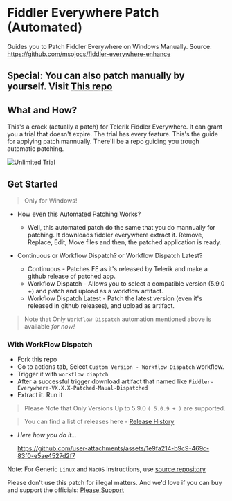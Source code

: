# Fiddler Everywhere Patch (Automated)
Guides you to Patch Fiddler Everywhere on Windows Manually. Source: https://github.com/msojocs/fiddler-everywhere-enhance

## Special: You can also patch manually by yourself. Visit [This repo](https://github.com/sipsuru/fiddler-everywhere-patch-manual)

## What and How?
This's a crack (actually a patch) for Telerik Fiddler Everywhere. It can grant you a trial that doesn't expire. The trial has every feature. 
This's the guide for applying patch mannually. There'll be a repo guiding you trough automatic patching.

![Unlimited Trial](https://github.com/user-attachments/assets/e9c83778-27fa-456a-96e6-07bb0cd7f4ad)

## Get Started

 > Only for Windows!

 * How even this Automated Patching Works?
   - Well, this automated patch do the same that you do mannually for patching. It downloads fiddler everywhere extract it. Remove, Replace, Edit, Move files and then, the patched application is ready.

 * Continuous or Workflow Dispatch? or Workflow Dispatch Latest?
   - Continuous - Patches FE as it's released by Telerik and make a github release of patched app.
   - Workflow Dispatch - Allows you to select a compatible version (5.9.0 +) and patch  and upload as a workflow artifact.
   - Workflow Dispatch Latest - Patch the latest version (even it's released in github releases), and upload as artifact.

> Note that Only `Workflow Dispatch` automation mentioned above is available *for now!*

### With WorkFlow Dispatch
  - Fork this repo
  - Go to actions tab, Select `Custom Version - Workflow Dispatch` workflow.
  - Trigger it with `workflow diaptch`
  - After a successful trigger download artifact that named like `Fiddler-Everywhere-VX.X.X-Patched-Maual-Dispatched`
  - Extract it. Run it

  > Please Note that Only Versions Up to 5.9.0 `( 5.0.9 + )` are supported.
  
  > You can find a list of releases here - [Release History](https://www.telerik.com/support/whats-new/fiddler-everywhere/release-history)

  
  * *Here how you do it...*

    https://github.com/user-attachments/assets/1e9fa214-b9c9-469c-83f0-e5ae4527d2f7

Note: For Generic `Linux` and `MacOS` instructions, use [source repository](https://github.com/msojocs/fiddler-everywhere-enhance)

Please don't use this patch for illegal matters. And we'd love if you can buy and support the officials: [Please Support](https://www.telerik.com/purchase/fiddler)
